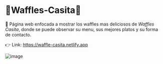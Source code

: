 # 🧇Waffles-Casita🧇

🍴 Página web enfocada a mostrar los waffles mas deliciosos de *Waffles Casita*, donde se puede observar su menu, 
sus mejores platos y su forma de contacto.

👉 Link: https://waffle-casita.netlify.app

![image](https://user-images.githubusercontent.com/96498455/153783836-0aae05e7-873a-436c-9984-def2e6dd8c5d.png)

